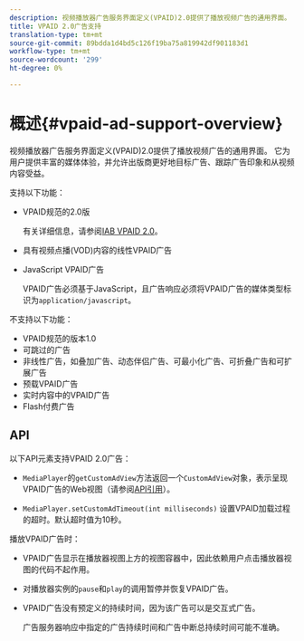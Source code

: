 ```yaml
---
description: 视频播放器广告服务界面定义(VPAID)2.0提供了播放视频广告的通用界面。 它为用户提供丰富的媒体体验，并允许出版商更好地目标广告、跟踪广告印象和从视频内容受益。
title: VPAID 2.0广告支持
translation-type: tm+mt
source-git-commit: 89bdda1d4bd5c126f19ba75a819942df901183d1
workflow-type: tm+mt
source-wordcount: '299'
ht-degree: 0%

---
```



# 概述{#vpaid-ad-support-overview}

视频播放器广告服务界面定义(VPAID)2.0提供了播放视频广告的通用界面。 它为用户提供丰富的媒体体验，并允许出版商更好地目标广告、跟踪广告印象和从视频内容受益。

支持以下功能：

* VPAID规范的2.0版

   有关详细信息，请参阅[IAB VPAID 2.0](https://www.iab.com/wp-content/uploads/2015/06/VPAID_2_0_Final_04-10-2012.pdf)。
* 具有视频点播(VOD)内容的线性VPAID广告
* JavaScript VPAID广告

   VPAID广告必须基于JavaScript，且广告响应必须将VPAID广告的媒体类型标识为`application/javascript`。

不支持以下功能：

* VPAID规范的版本1.0
* 可跳过的广告
* 非线性广告，如叠加广告、动态伴侣广告、可最小化广告、可折叠广告和可扩展广告
* 预载VPAID广告
* 实时内容中的VPAID广告
* Flash付费广告

## API

以下API元素支持VPAID 2.0广告：

* `MediaPlayer`的`getCustomAdView`方法返回一个`CustomAdView`对象，表示呈现VPAID广告的Web视图（请参阅[API引用](https://help.adobe.com/en_US/primetime/api/psdk/javadoc/index.html)）。

* `MediaPlayer.setCustomAdTimeout(int milliseconds)` 设置VPAID加载过程的超时。默认超时值为10秒。

播放VPAID广告时：

* VPAID广告显示在播放器视图上方的视图容器中，因此依赖用户点击播放器视图的代码不起作用。
* 对播放器实例的`pause`和`play`的调用暂停并恢复VPAID广告。

* VPAID广告没有预定义的持续时间，因为该广告可以是交互式广告。

   广告服务器响应中指定的广告持续时间和广告中断总持续时间可能不准确。